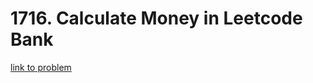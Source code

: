 # 1716. Calculate Money in Leetcode Bank

[link to problem](https://leetcode.com/problems/calculate-money-in-leetcode-bank/)
